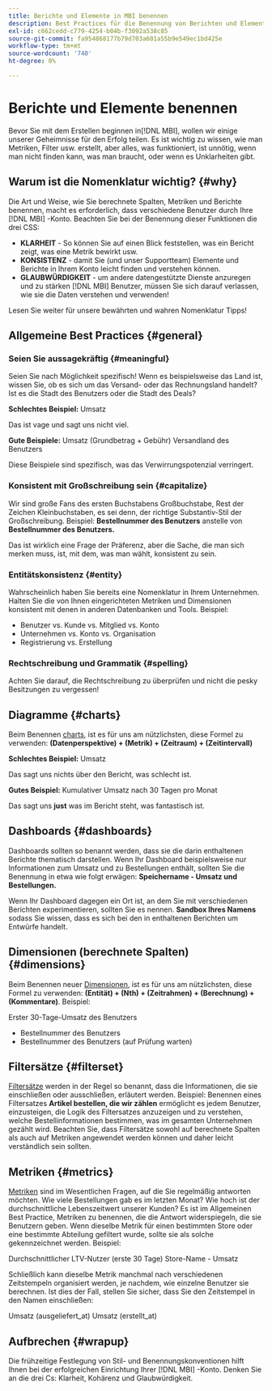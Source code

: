 ```yaml
---
title: Berichte und Elemente in MBI benennen
description: Best Practices für die Benennung von Berichten und Elementen in [!DNL MBI].
exl-id: c662cedd-c779-4254-b04b-f3092a538c85
source-git-commit: fa954868177b79d703a601a55b9e549ec1bd425e
workflow-type: tm+mt
source-wordcount: '740'
ht-degree: 0%

---
```


# Berichte und Elemente benennen

Bevor Sie mit dem Erstellen beginnen in[!DNL MBI], wollen wir einige unserer Geheimnisse für den Erfolg teilen. Es ist wichtig zu wissen, wie man Metriken, Filter usw. erstellt, aber alles, was funktioniert, ist unnötig, wenn man nicht finden kann, was man braucht, oder wenn es Unklarheiten gibt.

## Warum ist die Nomenklatur wichtig? {#why}

Die Art und Weise, wie Sie berechnete Spalten, Metriken und Berichte benennen, macht es erforderlich, dass verschiedene Benutzer durch Ihre [!DNL MBI] -Konto. Beachten Sie bei der Benennung dieser Funktionen die drei CSS:

* **KLARHEIT** - So können Sie auf einen Blick feststellen, was ein Bericht zeigt, was eine Metrik bewirkt usw.
* **KONSISTENZ** - damit Sie (und unser Supportteam) Elemente und Berichte in Ihrem Konto leicht finden und verstehen können.
* **GLAUBWÜRDIGKEIT** - um andere datengestützte Dienste anzuregen und zu stärken [!DNL MBI] Benutzer, müssen Sie sich darauf verlassen, wie sie die Daten verstehen und verwenden!

Lesen Sie weiter für unsere bewährten und wahren Nomenklatur Tipps!

## Allgemeine Best Practices {#general}

### Seien Sie aussagekräftig {#meaningful}

Seien Sie nach Möglichkeit spezifisch! Wenn es beispielsweise das Land ist, wissen Sie, ob es sich um das Versand- oder das Rechnungsland handelt? Ist es die Stadt des Benutzers oder die Stadt des Deals?

**Schlechtes Beispiel:**
Umsatz

Das ist vage und sagt uns nicht viel.

**Gute Beispiele:**
Umsatz (Grundbetrag + Gebühr) Versandland des Benutzers

Diese Beispiele sind spezifisch, was das Verwirrungspotenzial verringert.

### Konsistent mit Großschreibung sein {#capitalize}

Wir sind große Fans des ersten Buchstabens Großbuchstabe, Rest der Zeichen Kleinbuchstaben, es sei denn, der richtige Substantiv-Stil der Großschreibung. Beispiel: **Bestellnummer des Benutzers** anstelle von **Bestellnummer des Benutzers.**

Das ist wirklich eine Frage der Präferenz, aber die Sache, die man sich merken muss, ist, mit dem, was man wählt, konsistent zu sein.

### Entitätskonsistenz {#entity}

Wahrscheinlich haben Sie bereits eine Nomenklatur in Ihrem Unternehmen. Halten Sie die von Ihnen eingerichteten Metriken und Dimensionen konsistent mit denen in anderen Datenbanken und Tools. Beispiel:

* Benutzer vs. Kunde vs. Mitglied vs. Konto
* Unternehmen vs. Konto vs. Organisation
* Registrierung vs. Erstellung

### Rechtschreibung und Grammatik {#spelling}

Achten Sie darauf, die Rechtschreibung zu überprüfen und nicht die pesky Besitzungen zu vergessen!

## Diagramme {#charts}

Beim Benennen [charts](../tutorials/using-visual-report-builder.md), ist es für uns am nützlichsten, diese Formel zu verwenden: **(Datenperspektive) + (Metrik) + (Zeitraum) + (Zeitintervall)**

**Schlechtes Beispiel:**
Umsatz

Das sagt uns nichts über den Bericht, was schlecht ist.

**Gutes Beispiel:**
Kumulativer Umsatz nach 30 Tagen pro Monat

Das sagt uns **just** was im Bericht steht, was fantastisch ist.

## Dashboards {#dashboards}

Dashboards sollten so benannt werden, dass sie die darin enthaltenen Berichte thematisch darstellen. Wenn Ihr Dashboard beispielsweise nur Informationen zum Umsatz und zu Bestellungen enthält, sollten Sie die Benennung in etwa wie folgt erwägen: **Speichername - Umsatz und Bestellungen.**

Wenn Ihr Dashboard dagegen ein Ort ist, an dem Sie mit verschiedenen Berichten experimentieren, sollten Sie es nennen. **Sandbox Ihres Namens** sodass Sie wissen, dass es sich bei den in enthaltenen Berichten um Entwürfe handelt.

## Dimensionen (berechnete Spalten) {#dimensions}

Beim Benennen neuer [Dimensionen](../data-analyst/data-warehouse-mgr/creating-calculated-columns.md), ist es für uns am nützlichsten, diese Formel zu verwenden: **(Entität) + (Nth) + (Zeitrahmen) + (Berechnung) + (Kommentare)**. Beispiel:

Erster 30-Tage-Umsatz des Benutzers
* Bestellnummer des Benutzers
* Bestellnummer des Benutzers (auf Prüfung warten)

## Filtersätze {#filterset}

[Filtersätze](../data-user/reports/ess-manage-data-filters.md) werden in der Regel so benannt, dass die Informationen, die sie einschließen oder ausschließen, erläutert werden. Beispiel: Benennen eines Filtersatzes **Artikel bestellen, die wir zählen** ermöglicht es jedem Benutzer, einzusteigen, die Logik des Filtersatzes anzuzeigen und zu verstehen, welche Bestellinformationen bestimmen, was im gesamten Unternehmen gezählt wird. Beachten Sie, dass Filtersätze sowohl auf berechnete Spalten als auch auf Metriken angewendet werden können und daher leicht verständlich sein sollten.

## Metriken {#metrics}

[Metriken](../data-user/reports/ess-manage-data-metrics.md) sind im Wesentlichen Fragen, auf die Sie regelmäßig antworten möchten. Wie viele Bestellungen gab es im letzten Monat? Wie hoch ist der durchschnittliche Lebenszeitwert unserer Kunden? Es ist im Allgemeinen Best Practice, Metriken zu benennen, die die Antwort widerspiegeln, die sie Benutzern geben. Wenn dieselbe Metrik für einen bestimmten Store oder eine bestimmte Abteilung gefiltert wurde, sollte sie als solche gekennzeichnet werden. Beispiel:

Durchschnittlicher LTV-Nutzer (erste 30 Tage) Store-Name - Umsatz

Schließlich kann dieselbe Metrik manchmal nach verschiedenen Zeitstempeln organisiert werden, je nachdem, wie einzelne Benutzer sie berechnen. Ist dies der Fall, stellen Sie sicher, dass Sie den Zeitstempel in den Namen einschließen:

Umsatz (ausgeliefert\_at) Umsatz (erstellt\_at)

## Aufbrechen {#wrapup}

Die frühzeitige Festlegung von Stil- und Benennungskonventionen hilft Ihnen bei der erfolgreichen Einrichtung Ihrer [!DNL MBI] -Konto. Denken Sie an die drei Cs: Klarheit, Kohärenz und Glaubwürdigkeit.
